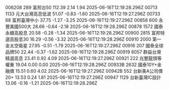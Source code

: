 006208	289	富邦台50	112.39	2.14	1.94	2025-06-16T12:19:28.296Z
00713	1133	元大台灣高息低波	51.07	-0.83	-1.60	2025-06-16T12:19:27.296Z
00733	68	富邦臺灣中小	37.75	-1.27	-3.25	2025-06-16T12:19:27.296Z
00858	600	永豐美國500大	28.66	-0.64	-2.18	2025-06-16T12:19:28.296Z
00878	1572	國泰永續高股息	20.58	-0.28	-1.34	2025-06-16T12:19:28.296Z
00900	2815	富邦特選高股息30	16.29	-0.56	-3.32	2025-06-16T12:19:28.296Z
00910	2000	第一金太空衛星	27.95	-0.51	-1.79	2025-06-16T12:19:27.296Z
00916	207	國泰全球品牌50	22.44	-0.37	-1.62	2025-06-16T12:19:28.296Z
00919	6057	群益台灣精選高息	23.41	0.92	4.09	2025-06-16T12:19:27.296Z
00921	222	兆豐龍頭等權重	19.04	0.00	0.00	2025-06-16T12:19:28.296Z
00933B	2632	國泰10Y+金融債	15.51	0.60	4.02	2025-06-16T12:19:27.296Z
00942B	552	台新美A公司債20+	13.53	0.24	1.81	2025-06-16T12:19:27.296Z
00947	1129	台新臺灣IC設計	13.06	-0.16	-1.21	2025-06-16T12:19:28.296Z